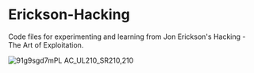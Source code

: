 # Erickson-Hacking

Code files for experimenting and learning from Jon Erickson's Hacking - The Art of Exploitation.

![91g9sgd7mPL _AC_UL210_SR210,210_](https://user-images.githubusercontent.com/81923670/226130667-530a38cc-f2a5-4dcd-829f-eb08e14d5f05.jpg)

